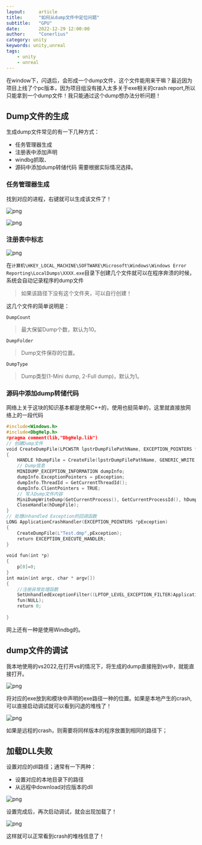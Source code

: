 ```yaml
---
layout:     article
title:      "如何从dump文件中定位问题"
subtitle:   "GPU"
date:       2022-12-29 12:00:00
author:     "Conerlius"
category: unity
keywords: unity,unreal
tags:
    - unity
    - unreal
---
```


在window下，闪退后，会形成一个dump文件，这个文件能用来干嘛？最近因为项目上线了个pc版本，因为项目组没有接入太多关于exe相关的crash report,所以只能拿到一个dump文件！我只能通过这个dump想办法分析问题！

## Dump文件的生成

生成dump文件常见的有一下几种方式：

- 任务管理器生成
- 注册表中添加声明
- windbg抓取、
- 源码中添加dump转储代码
需要根据实际情况选择。

### 任务管理器生成

找到对应的进程，右键就可以生成该文件了！

![png](/images/computer/game/common/dump/dump1.png)

![png](/images/computer/game/common/dump/dump2.png)


### 注册表中标志

![png](/images/computer/game/common/dump/dump3.png)

在`计算机\HKEY_LOCAL_MACHINE\SOFTWARE\Microsoft\Windows\Windows Error Reporting\LocalDumps\XXXX.exe`目录下创建几个文件就可以在程序奔溃的时候，系统会自动记录程序的dump文件

> 如果该路径下没有这个文件夹，可以自行创建！

这几个文件的简单说明是：

`DumpCount`

> 最大保留Dump个数，默认为10。

`DumpFolder`

> Dump文件保存的位置。

`DumpType`

> Dump类型(1-Mini dump, 2-Full dump)，默认为1。

### 源码中添加dump转储代码

网络上关于这块的知识基本都是使用C++的，使用也挺简单的，这里就直接放网络上的一段代码

```c++
#include<Windows.h>  
#include<DbgHelp.h>  
#pragma comment(lib,"DbgHelp.lib")  
// 创建Dump文件  
void CreateDumpFile(LPCWSTR lpstrDumpFilePathName, EXCEPTION_POINTERS *pException)  
{  
    HANDLE hDumpFile = CreateFile(lpstrDumpFilePathName, GENERIC_WRITE, 0, NULL, CREATE_ALWAYS, FILE_ATTRIBUTE_NORMAL, NULL);  
    // Dump信息  
    MINIDUMP_EXCEPTION_INFORMATION dumpInfo;  
    dumpInfo.ExceptionPointers = pException;  
    dumpInfo.ThreadId = GetCurrentThreadId();  
    dumpInfo.ClientPointers = TRUE;  
    // 写入Dump文件内容  
    MiniDumpWriteDump(GetCurrentProcess(), GetCurrentProcessId(), hDumpFile, MiniDumpNormal, &dumpInfo, NULL, NULL);  
    CloseHandle(hDumpFile);  
}  
// 处理Unhandled Exception的回调函数  
LONG ApplicationCrashHandler(EXCEPTION_POINTERS *pException)  
{     
    CreateDumpFile(L"Test.dmp",pException);  
    return EXCEPTION_EXECUTE_HANDLER;  
}  
  
void fun(int *p)  
{  
    p[0]=0;  
}  
int main(int argc, char * argv[])  
{  
    //注册异常处理函数  
    SetUnhandledExceptionFilter((LPTOP_LEVEL_EXCEPTION_FILTER)ApplicationCrashHandler);   
    fun(NULL);  
    return 0;  
  
}  
```

网上还有一种是使用Windbg的。

## dump文件的调试

我本地使用的vs2022,在打开vs的情况下，将生成的dump直接拖到vs中，就能直接打开。

![png](/images/computer/game/common/dump/dump4.png)

将对应的exe放到和模块中声明的exe路径一种的位置。如果是本地产生的crash,可以直接启动调试就可以看到闪退的堆栈了！

![png](/images/computer/game/common/dump/dump5.png)

如果是远程的crash，则需要将同样版本的程序放置到相同的路径下；

## 加载DLL失败

设置对应的dll路径；通常有一下两种：

- 设置对应的本地目录下的路径
- 从远程中download对应版本的dll

![png](/images/computer/game/common/dump/dump6.png)

设置完成后，再次启动调试，就会出现加载了！

![png](/images/computer/game/common/dump/dump7.png)

这样就可以正常看到crash的堆栈信息了！